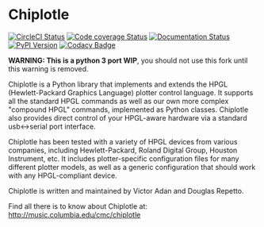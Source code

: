 # Chiplotle

[![CircleCI Status](https://circleci.com/gh/willprice/chiplotle.svg?style=shield)](https://circleci.com/gh/willprice/chiplotle)
[![Code coverage Status](https://codecov.io/gh/willprice/chiplotle/branch/master/graph/badge.svg)](https://codecov.io/gh/willprice/chiplotle)
[![Documentation Status](https://readthedocs.org/projects/chiplotle/badge/?version=latest)](https://chiplotle.readthedocs.io/en/latest/?badge=latest)
[![PyPI Version](https://badge.fury.io/py/Chiplotle.svg)](https://badge.fury.io/py/Chiplotle)
[![Codacy Badge](https://api.codacy.com/project/badge/Grade/ecede0d540c64622abab25fd79e8b74c)](https://www.codacy.com/app/will.price94/chiplotle?utm_source=github.com&amp;utm_medium=referral&amp;utm_content=willprice/chiplotle&amp;utm_campaign=Badge_Grade)

**WARNING: This is a python 3 port WIP**, you should not use this fork until
this warning is removed.


Chiplotle is a Python library that implements and extends the HPGL
(Hewlett-Packard Graphics Language) plotter control language. It
supports all the standard HPGL commands as well as our own more complex
"compound HPGL" commands, implemented as Python classes. Chiplotle also
provides direct control of your HPGL-aware hardware via a standard
usb<->serial port interface.

Chiplotle has been tested with a variety of HPGL devices from various
companies, including Hewlett-Packard, Roland Digital Group, Houston
Instrument, etc. It includes plotter-specific configuration files for
many different plotter models, as well as a generic configuration that
should work with any HPGL-compliant device.

Chiplotle is written and maintained by Victor Adan and Douglas Repetto.

Find all there is to know about Chiplotle at:
http://music.columbia.edu/cmc/chiplotle

